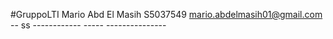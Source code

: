 #GruppoLTI
Mario	Abd El Masih S5037549	mario.abdelmasih01@gmail.com
-- ss     ------------ -----         ---------------
